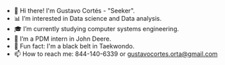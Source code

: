 - 👋 Hi there! I'm Gustavo Cortés - "Seeker".
- 📊 I’m interested in Data science and Data analysis.
- 🎓 I’m currently studying computer systems engineering.
- 🚜 I’m a PDM intern in John Deere.
- 🥋 Fun fact: I'm a black belt in Taekwondo.
- 📫 How to reach me: 844-140-6339 or gustavocortes.orta@gmail.com
